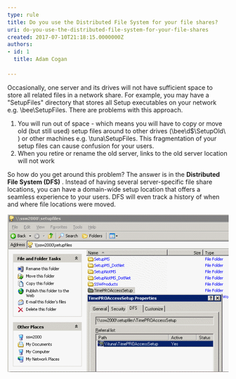 ```yaml
---
type: rule
title: Do you use the Distributed File System for your file shares?
uri: do-you-use-the-distributed-file-system-for-your-file-shares
created: 2017-07-10T21:18:15.0000000Z
authors:
- id: 1
  title: Adam Cogan

---
```


Occasionally, one server and its drives will not have sufficient space to store all related files in a network share. For example, you may have a "SetupFiles" directory that stores all Setup executables on your network e.g. \\bee\SetupFiles. There are problems with this approach.
 
1. You will run out of space - which means you will have to copy or move old (but still used) setup files around to other drives (\\bee\d$\SetupOld\ ) or other machines e.g. \\tuna\SetupFiles. This fragmentation of your setup files can cause confusion for your users.
2. When you retire or rename the old server, links to the old server location will not work


So how do you get around this problem? The answer is in the  **Distributed File System (DFS)** . Instead of having several server-specific file share locations, you can have a domain-wide setup location that offers a seamless experience to your users. DFS will even track a history of when and where file locations were moved.

![The Distributed File System consolidates many separate file shares into one convenient location for your users](Network_DistributedFileSystem.gif)
